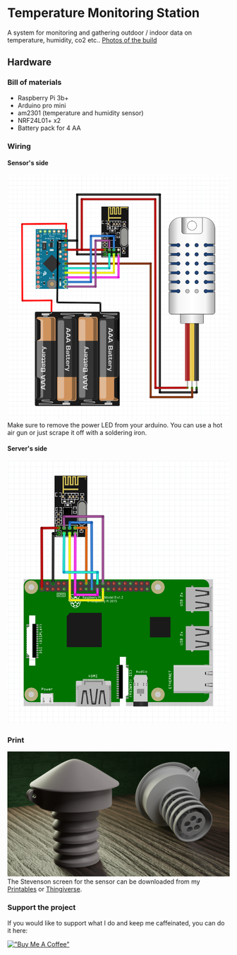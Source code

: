 # Temperature Monitoring Station
A system for monitoring and gathering outdoor / indoor data on temperature, humidity, co2 etc..
[Photos of the build](https://twitter.com/dr2mod/status/1582006871287685122)

## Hardware

### Bill of materials
* Raspberry Pi 3b+
* Arduino pro mini
* am2301 (temperature and humidity sensor)
* NRF24L01+ x2
* Battery pack for 4 AA

### Wiring
#### Sensor's side
![](docs/sensor.png)
Make sure to remove the power LED from your arduino. You can use a hot air gun or just scrape it off with a soldering iron.

#### Server's side
![](docs/server.png)

### Print
![](docs/screen.png)
The Stevenson screen for the sensor can be downloaded from my [Printables](https://www.printables.com/social/306904-dmytro-panin/models) or [Thingiverse](https://www.thingiverse.com/dr2mod/designs).

### Support the project

If you would like to support what I do and keep me caffeinated, you can do it here:

[!["Buy Me A Coffee"](https://www.buymeacoffee.com/assets/img/custom_images/orange_img.png)](https://www.buymeacoffee.com/drmod)
